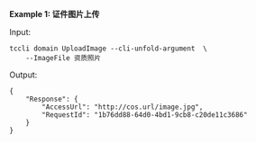 **Example 1: 证件图片上传**



Input: 

```
tccli domain UploadImage --cli-unfold-argument  \
    --ImageFile 资质照片
```

Output: 
```
{
    "Response": {
        "AccessUrl": "http://cos.url/image.jpg",
        "RequestId": "1b76dd88-64d0-4bd1-9cb8-c20de11c3686"
    }
}
```

